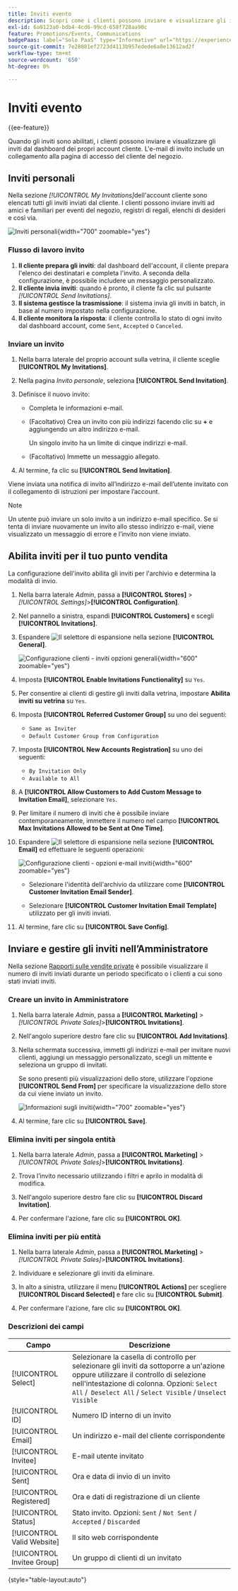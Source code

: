 ```yaml
---
title: Inviti evento
description: Scopri come i clienti possono inviare e visualizzare gli inviti a eventi e vendite private dal dashboard dei loro account cliente.
exl-id: 6a9123a0-bdb4-4cd6-99cd-658f728aa90c
feature: Promotions/Events, Communications
badgePaas: label="Solo PaaS" type="Informative" url="https://experienceleague.adobe.com/en/docs/commerce/user-guides/product-solutions" tooltip="Applicabile solo ai progetti Adobe Commerce on Cloud (infrastruttura PaaS gestita da Adobe) e ai progetti on-premise."
source-git-commit: 7e28081ef2723d4113b957edede6a8e13612ad2f
workflow-type: tm+mt
source-wordcount: '650'
ht-degree: 0%

---
```


# Inviti evento

{{ee-feature}}

Quando gli inviti sono abilitati, i clienti possono inviare e visualizzare gli inviti dal dashboard dei propri account cliente. L&#39;e-mail di invito include un collegamento alla pagina di accesso del cliente del negozio.

## Inviti personali

Nella sezione _[!UICONTROL My Invitations]_&#x200B;dell&#39;account cliente sono elencati tutti gli inviti inviati dal cliente. I clienti possono inviare inviti ad amici e familiari per eventi del negozio, registri di regali, elenchi di desideri e così via.

![Inviti personali](./assets/account-dashboard-my-invitations.png){width="700" zoomable="yes"}

### Flusso di lavoro invito

1. **Il cliente prepara gli inviti**: dal dashboard dell&#39;account, il cliente prepara l&#39;elenco dei destinatari e completa l&#39;invito. A seconda della configurazione, è possibile includere un messaggio personalizzato.
1. **Il cliente invia inviti**: quando è pronto, il cliente fa clic sul pulsante _[!UICONTROL Send Invitations]_.
1. **Il sistema gestisce la trasmissione**: il sistema invia gli inviti in batch, in base al numero impostato nella configurazione.
1. **Il cliente monitora la risposta**: il cliente controlla lo stato di ogni invito dal dashboard account, come `Sent`, `Accepted` o `Canceled`.

### Inviare un invito

1. Nella barra laterale del proprio account sulla vetrina, il cliente sceglie **[!UICONTROL My Invitations]**.

1. Nella pagina _Invito personale_, seleziona **[!UICONTROL Send Invitation]**.

1. Definisce il nuovo invito:

   - Completa le informazioni e-mail.

   - (Facoltativo) Crea un invito con più indirizzi facendo clic su **+** e aggiungendo un altro indirizzo e-mail.

     Un singolo invito ha un limite di cinque indirizzi e-mail.

   - (Facoltativo) Immette un messaggio allegato.

1. Al termine, fa clic su **[!UICONTROL Send Invitation]**.

Viene inviata una notifica di invito all’indirizzo e-mail dell’utente invitato con il collegamento di istruzioni per impostare l’account.

>[!NOTE]
>
>Un utente può inviare un solo invito a un indirizzo e-mail specifico. Se si tenta di inviare nuovamente un invito allo stesso indirizzo e-mail, viene visualizzato un messaggio di errore e l’invito non viene inviato.

## Abilita inviti per il tuo punto vendita

La configurazione dell&#39;invito abilita gli inviti per l&#39;archivio e determina la modalità di invio.

1. Nella barra laterale _Admin_, passa a **[!UICONTROL Stores]** > _[!UICONTROL Settings]_>**[!UICONTROL Configuration]**.

1. Nel pannello a sinistra, espandi **[!UICONTROL Customers]** e scegli **[!UICONTROL Invitations]**.

1. Espandere ![Il selettore di espansione](../assets/icon-display-expand.png) nella sezione **[!UICONTROL General]**.

   ![Configurazione clienti - inviti opzioni generali](../configuration-reference/customers/assets/invitations-general.png){width="600" zoomable="yes"}

1. Imposta **[!UICONTROL Enable Invitations Functionality]** su `Yes`.

1. Per consentire ai clienti di gestire gli inviti dalla vetrina, impostare **Abilita inviti su vetrina** su `Yes`.

1. Imposta **[!UICONTROL Referred Customer Group]** su uno dei seguenti:

   - `Same as Inviter`
   - `Default Customer Group from Configuration`

1. Imposta **[!UICONTROL New Accounts Registration]** su uno dei seguenti:

   - `By Invitation Only`
   - `Available to All`

1. A **[!UICONTROL Allow Customers to Add Custom Message to Invitation Email]**, selezionare `Yes`.

1. Per limitare il numero di inviti che è possibile inviare contemporaneamente, immettere il numero nel campo **[!UICONTROL Max Invitations Allowed to be Sent at One Time]**.

1. Espandere ![Il selettore di espansione](../assets/icon-display-expand.png) nella sezione **[!UICONTROL Email]** ed effettuare le seguenti operazioni:

   ![Configurazione clienti - opzioni e-mail inviti](../configuration-reference/customers/assets/invitations-email.png){width="600" zoomable="yes"}

   - Selezionare l&#39;identità dell&#39;archivio da utilizzare come **[!UICONTROL Customer Invitation Email Sender]**.

   - Selezionare **[!UICONTROL Customer Invitation Email Template]** utilizzato per gli inviti inviati.

1. Al termine, fare clic su **[!UICONTROL Save Config]**.

## Inviare e gestire gli inviti nell’Amministratore

Nella sezione [Rapporti sulle vendite private](../getting-started/private-sales-reports.md) è possibile visualizzare il numero di inviti inviati durante un periodo specificato o i clienti a cui sono stati inviati inviti.

### Creare un invito in Amministratore

1. Nella barra laterale _Admin_, passa a **[!UICONTROL Marketing]** > _[!UICONTROL Private Sales]_>**[!UICONTROL Invitations]**.

1. Nell&#39;angolo superiore destro fare clic su **[!UICONTROL Add Invitations]**.

1. Nella schermata successiva, immetti gli indirizzi e-mail per invitare nuovi clienti, aggiungi un messaggio personalizzato, scegli un mittente e seleziona un gruppo di invitati.

   Se sono presenti più visualizzazioni dello store, utilizzare l&#39;opzione **[!UICONTROL Send From]** per specificare la visualizzazione dello store da cui viene inviato un invito.

   ![Informazioni sugli inviti](./assets/create-invitation-page.png){width="700" zoomable="yes"}

1. Al termine, fare clic su **[!UICONTROL Save]**.

### Elimina inviti per singola entità

1. Nella barra laterale _Admin_, passa a **[!UICONTROL Marketing]** > _[!UICONTROL Private Sales]_>**[!UICONTROL Invitations]**.

1. Trova l’invito necessario utilizzando i filtri e aprilo in modalità di modifica.

1. Nell&#39;angolo superiore destro fare clic su **[!UICONTROL Discard Invitation]**.

1. Per confermare l&#39;azione, fare clic su **[!UICONTROL OK]**.

### Elimina inviti per più entità

1. Nella barra laterale _Admin_, passa a **[!UICONTROL Marketing]** > _[!UICONTROL Private Sales]_>**[!UICONTROL Invitations]**.

1. Individuare e selezionare gli inviti da eliminare.

1. In alto a sinistra, utilizzare il menu **[!UICONTROL Actions]** per scegliere **[!UICONTROL Discard Selected]** e fare clic su **[!UICONTROL Submit]**.

1. Per confermare l&#39;azione, fare clic su **[!UICONTROL OK]**.

### Descrizioni dei campi

| Campo | Descrizione |
|--- |--- |
| [!UICONTROL Select] | Selezionare la casella di controllo per selezionare gli inviti da sottoporre a un&#39;azione oppure utilizzare il controllo di selezione nell&#39;intestazione di colonna. Opzioni: `Select All` /` Deselect All` / `Select Visible` / `Unselect Visible` |
| [!UICONTROL ID] | Numero ID interno di un invito |
| [!UICONTROL Email] | Un indirizzo e-mail del cliente corrispondente |
| [!UICONTROL Invitee] | E-mail utente invitato |
| [!UICONTROL Sent] | Ora e data di invio di un invito |
| [!UICONTROL Registered] | Ora e dati di registrazione di un cliente |
| [!UICONTROL Status] | Stato invito. Opzioni: `Sent` / `Not Sent` / `Accepted` / `Discarded` |
| [!UICONTROL Valid Website] | Il sito web corrispondente |
| [!UICONTROL Invitee Group] | Un gruppo di clienti di un invitato |

{style="table-layout:auto"}
